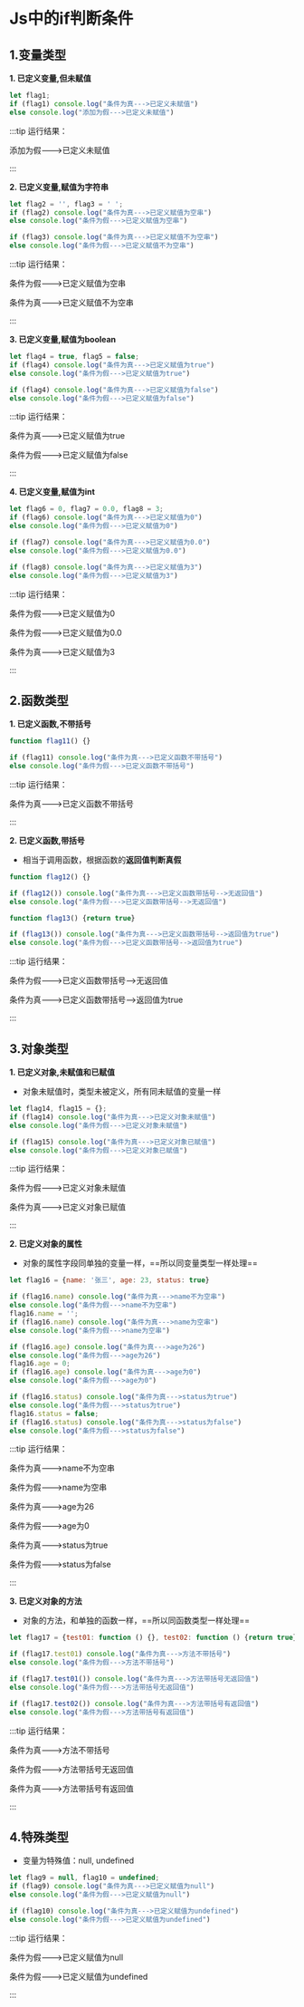 # Js中的if判断条件

## 1.变量类型

**1. 已定义变量,但未赋值**

```javascript
let flag1;
if (flag1) console.log("条件为真--->已定义未赋值")
else console.log("添加为假--->已定义未赋值")
```

:::tip 运行结果：

添加为假--->已定义未赋值

:::

**2. 已定义变量,赋值为字符串**

```javascript
let flag2 = '', flag3 = ' ';
if (flag2) console.log("条件为真--->已定义赋值为空串")
else console.log("条件为假--->已定义赋值为空串")

if (flag3) console.log("条件为真--->已定义赋值不为空串")
else console.log("条件为假--->已定义赋值不为空串")
```

:::tip 运行结果：

条件为假--->已定义赋值为空串

条件为真--->已定义赋值不为空串

:::

**3. 已定义变量,赋值为boolean**

```javascript
let flag4 = true, flag5 = false;
if (flag4) console.log("条件为真--->已定义赋值为true")
else console.log("条件为假--->已定义赋值为true")

if (flag4) console.log("条件为真--->已定义赋值为false")
else console.log("条件为假--->已定义赋值为false")
```

:::tip 运行结果：

条件为真--->已定义赋值为true

条件为假--->已定义赋值为false

:::

**4. 已定义变量,赋值为int**

```javascript
let flag6 = 0, flag7 = 0.0, flag8 = 3;
if (flag6) console.log("条件为真--->已定义赋值为0")
else console.log("条件为假--->已定义赋值为0")

if (flag7) console.log("条件为真--->已定义赋值为0.0")
else console.log("条件为假--->已定义赋值为0.0")

if (flag8) console.log("条件为真--->已定义赋值为3")
else console.log("条件为假--->已定义赋值为3")
```

:::tip 运行结果：

条件为假--->已定义赋值为0

条件为假--->已定义赋值为0.0

条件为真--->已定义赋值为3

:::

## 2.函数类型

**1. 已定义函数,不带括号**

```javascript
function flag11() {}

if (flag11) console.log("条件为真--->已定义函数不带括号")
else console.log("条件为假--->已定义函数不带括号")
```

:::tip 运行结果：

条件为真--->已定义函数不带括号

:::

**2. 已定义函数,带括号**

* 相当于调用函数，根据函数的**返回值判断真假**

```javascript
function flag12() {}

if (flag12()) console.log("条件为真--->已定义函数带括号-->无返回值")
else console.log("条件为假--->已定义函数带括号-->无返回值")

function flag13() {return true}

if (flag13()) console.log("条件为真--->已定义函数带括号-->返回值为true")
else console.log("条件为假--->已定义函数带括号-->返回值为true")
```

:::tip 运行结果：

条件为假--->已定义函数带括号-->无返回值

条件为真--->已定义函数带括号-->返回值为true

:::

## 3.对象类型

**1. 已定义对象,未赋值和已赋值**

* 对象未赋值时，类型未被定义，所有同未赋值的变量一样

```javascript
let flag14, flag15 = {};
if (flag14) console.log("条件为真--->已定义对象未赋值")
else console.log("条件为假--->已定义对象未赋值")

if (flag15) console.log("条件为真--->已定义对象已赋值")
else console.log("条件为假--->已定义对象已赋值")
```

:::tip 运行结果：

条件为假--->已定义对象未赋值

条件为真--->已定义对象已赋值

:::

**2. 已定义对象的属性**

* 对象的属性字段同单独的变量一样，==所以同变量类型一样处理==

```javascript
let flag16 = {name: '张三', age: 23, status: true}

if (flag16.name) console.log("条件为真--->name不为空串")
else console.log("条件为假--->name不为空串")
flag16.name = '';
if (flag16.name) console.log("条件为真--->name为空串")
else console.log("条件为假--->name为空串")

if (flag16.age) console.log("条件为真--->age为26")
else console.log("条件为假--->age为26")
flag16.age = 0;
if (flag16.age) console.log("条件为真--->age为0")
else console.log("条件为假--->age为0")

if (flag16.status) console.log("条件为真--->status为true")
else console.log("条件为假--->status为true")
flag16.status = false;
if (flag16.status) console.log("条件为真--->status为false")
else console.log("条件为假--->status为false")
```

:::tip 运行结果：

条件为真--->name不为空串

条件为假--->name为空串

条件为真--->age为26

条件为假--->age为0

条件为真--->status为true

条件为假--->status为false

:::

**3. 已定义对象的方法**

* 对象的方法，和单独的函数一样，==所以同函数类型一样处理==

```javascript
let flag17 = {test01: function () {}, test02: function () {return true}}

if (flag17.test01) console.log("条件为真--->方法不带括号")
else console.log("条件为假--->方法不带括号")

if (flag17.test01()) console.log("条件为真--->方法带括号无返回值")
else console.log("条件为假--->方法带括号无返回值")

if (flag17.test02()) console.log("条件为真--->方法带括号有返回值")
else console.log("条件为假--->方法带括号有返回值")
```

:::tip 运行结果：

条件为真--->方法不带括号

条件为假--->方法带括号无返回值

条件为真--->方法带括号有返回值

:::

## 4.特殊类型

* 变量为特殊值：null, undefined

```javascript
let flag9 = null, flag10 = undefined;
if (flag9) console.log("条件为真--->已定义赋值为null")
else console.log("条件为假--->已定义赋值为null")

if (flag10) console.log("条件为真--->已定义赋值为undefined")
else console.log("条件为假--->已定义赋值为undefined")
```

:::tip 运行结果：

条件为假--->已定义赋值为null

条件为假--->已定义赋值为undefined

:::